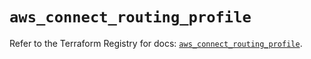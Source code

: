 # `aws_connect_routing_profile`

Refer to the Terraform Registry for docs: [`aws_connect_routing_profile`](https://registry.terraform.io/providers/hashicorp/aws/5.95.0/docs/resources/connect_routing_profile).

